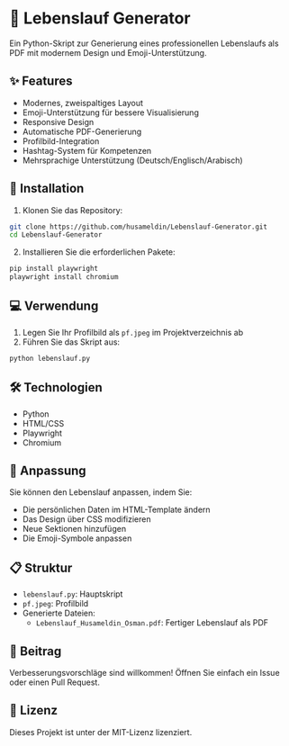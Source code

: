 # 📄 Lebenslauf Generator

Ein Python-Skript zur Generierung eines professionellen Lebenslaufs als PDF mit modernem Design und Emoji-Unterstützung.

## ✨ Features

- Modernes, zweispaltiges Layout
- Emoji-Unterstützung für bessere Visualisierung
- Responsive Design
- Automatische PDF-Generierung
- Profilbild-Integration
- Hashtag-System für Kompetenzen
- Mehrsprachige Unterstützung (Deutsch/Englisch/Arabisch)

## 🚀 Installation

1. Klonen Sie das Repository:
```bash
git clone https://github.com/husameldin/Lebenslauf-Generator.git
cd Lebenslauf-Generator
```

2. Installieren Sie die erforderlichen Pakete:
```bash
pip install playwright
playwright install chromium
```

## 💻 Verwendung

1. Legen Sie Ihr Profilbild als `pf.jpeg` im Projektverzeichnis ab
2. Führen Sie das Skript aus:
```bash
python lebenslauf.py
```

## 🛠 Technologien

- Python
- HTML/CSS
- Playwright
- Chromium

## 📝 Anpassung

Sie können den Lebenslauf anpassen, indem Sie:
- Die persönlichen Daten im HTML-Template ändern
- Das Design über CSS modifizieren
- Neue Sektionen hinzufügen
- Die Emoji-Symbole anpassen

## 📋 Struktur

- `lebenslauf.py`: Hauptskript
- `pf.jpeg`: Profilbild
- Generierte Dateien:
  - `Lebenslauf_Husameldin_Osman.pdf`: Fertiger Lebenslauf als PDF

## 🤝 Beitrag

Verbesserungsvorschläge sind willkommen! Öffnen Sie einfach ein Issue oder einen Pull Request.

## 📜 Lizenz

Dieses Projekt ist unter der MIT-Lizenz lizenziert.